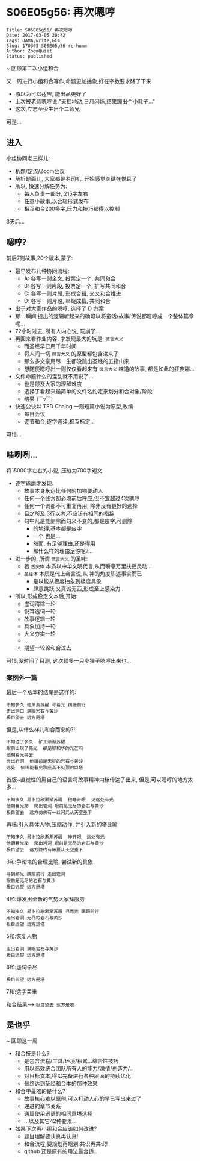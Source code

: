 # S06E05g56: 再次嗯哼

    Title: S06E05g56/ 再次嗯哼
    Date: 2017-03-05 20:42
    Tags: DAMA,write,GC4
    Slug: 170305-S06E05g56-re-humm
    Author: ZoomQuiet
    Status: published


~ 回顾第二次小组和合

又一周进行小组和合写作,命题更加抽象,好在字数要求降了下来

- 原以为可以适应, 能出品更好了
- 上次被老师嗯哼说:"天摇地动,日月闪烁,结果蹦出个小耗子..."
- 这次,立志至少生出个二师兄 

可是...

## 进入
小组协同老三样儿:

- 析题/定流/Zoom会议
- 解析题面儿, 大家都是老司机, 开始感觉关键在悦耳了
- 所以, 快速分解任务为:
    + 每人负责一部分, 215字左右
    + 任意小故事,以合辑形式发布
    + 相互和合200多字,压力和技巧都得以控制

3天后...

## 嗯哼?
前后7则故事,20个版本,蒙了:

- 最早发布几种协同流程:
    + A: 各写一则全文, 投票定一个, 共同和合
    + B: 各写一则片段, 投票定一个, 扩写共同和合
    + C: 各写一则片段, 形成合辑, 交叉和合推进
    + D: 各写一则片段, 串烧成篇, 共同和合
- 出于对大家作品的嗯哼, 选择了 D 方案
- 那一瞬间,提出的逻辑听起来的确可以将童话/故事/传说都嗯哼成一个整体篇章呢...
- 72小时过去, 所有人内心说, 玩崩了...
- 再回来看作业内容, 才发现最大的坑是: `微言大义`
    + 而圣经早已用千年时间
    + 将人间一切 `微言大义` 的原型都包含进来了
    + 那么多文豪用尽一生都没跳出圣经的五指山来
    + 想随便嗯哼出一则仅仅看起来有 `微言大义` 味道的故事, 都是如此的狂妄哪...
- 文件命题什么的混乱就不用说了...
    + 也是顾及大家的理解难度
    + 选择了看起来最简单的文件名约定来划分和合对象/阶段
    + 结果 `(￣▽￣)`
- 快速公诀以 TED Chaing 一则短篇小说为原型,改编
    + 每日会议
    + 逐节和合,逐字通读,相互标定...

可惜...

## 哇咧咧...
将15000字左右的小说, 压缩为700字短文

- 逐字琢磨才发现:
    + 故事本身永远比任何附加物要动人
    + 任何一个线索都必须前后呼应,但不宜超过4次嗯哼
    + 任何一个词都不可重复再用, 除非没有更好的选择
    + 目之所及,3行以内,不应该有相同的措辞
    + 句中凡是能删除而句义不变的,都是废字,可删除
        * 的地得,基本都是废字
        * 一个 也是...
        * 然而, 有足够理由,还是得用
        * 那什么样的理由足够呢?...
- 进一步的, 所谓 `微言大义` 的圣味:
    + 若 `舌尖体` 本质以中华文明代言,从而瞬息万里扶摇灵动...
    + `圣经体` 本质是代上帝言说,从 神的角度陈述事实而已
        * 是以能从极度抽象到极度具象
        * 肆意跳跃,又真诚无匹,形成至上感染力...
- 所以,形成稳定文本后,开始:
    + 虚词清除一轮
    + 悦耳选词一轮
    + 故事逻辑一轮
    + 具象加持一轮
    + 大义夯实一轮
    + ...
    + 期望一轮轮和合过去

可惜,没时间了目测, 这次顶多一只小狸子嗯哼出来也...

### 案例外一篇
最后一个版本的结尾是这样的:

    不知多久 他渐渐苏醒 寻着光 蹒跚前行 
    走出洞口 满眼岩石与黄沙
    极目望去 远方是塔

但是,从什么样儿和合而来的?!

    不知过了多久  矿工渐渐苏醒
    眼前出现了亮光  那是耶和华的光芒吗
    他朝着光奔去  
    奔出岩洞  他眼前是无尽的岩石与黄沙
    远处  依稀能看见那座高不见顶的巨塔

首版~直觉性的用自己的语言将故事精神内核传达了出来,
但是,可以嗯哼的地方太多...

    不知多久 易卜拉欣渐渐苏醒  他睁开眼  见远处有光
    他朝着光爬  爬出岩洞 眼前是无尽的岩石与黄沙
    极目望去  远方仿佛有一丝闪光从天空垂下

再稿:引入具体人物,压缩动作, 并引入新的塔比喻

    不知多久 易卜拉欣渐渐苏醒  睁开眼  远处有光
    他朝着光爬  爬出岩洞 眼前是无尽的岩石与黄沙
    极目望去  远方隐约有藤蔓从天空垂下

3和:争论塔的合理比喻, 尝试新的具象


    寻到那光 蹒跚前行 走出岩洞 
    眼前是无尽的岩石与黄沙
    极目远望 远方是塔

4和:爆发出全新的气势大家拜服务

    不知多久 易卜拉欣渐渐苏醒 寻着光 蹒跚前行
    走出岩洞 无尽的岩石与黄沙
    极目远望 远方是塔

5和:恢复人物

    走出岩洞 满眼岩石与黄沙
    极目远望 远方是塔

6和:虚词杀尽

    极目前望 远方是塔

7和:远字呆重

和合结果--> `极目望去 远方是塔`

## 是也乎
~ 回顾这一周

- 和合技是什么?
    + 是包含流程/工具/环境/积累...综合性技巧
    + 用以高效统合团队所有人的能力/激情/创造力/..
    + 对目标文本,得以完备进行各种层面的持续优化
    + 最终达到圣经和合本的那种效果
- 和合中最难的是什么?
    + 故事核心难以原创,可以打动人心的早已写出来过了
    + 递进的章节关系
    + 通篇使用词语的相同意境选择
    + ...以及其它42种要素...
- 如果下次再小组和合应该如何改进?
    + 题目理解要认真再认真!
    + 和合流程,要规划再规划,共识再共识!
    + github 还是原有的用法最合适..




